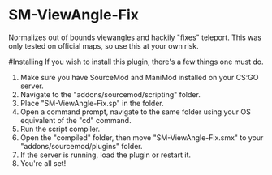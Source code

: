 # SM-ViewAngle-Fix
Normalizes out of bounds viewangles and hackily "fixes" teleport. This was only tested on official maps, so use this at your own risk.

#Installing
If you wish to install this plugin, there's a few things one must do.

1. Make sure you have SourceMod and ManiMod installed on your CS:GO server.
2. Navigate to the "addons/sourcemod/scripting" folder.
3. Place "SM-ViewAngle-Fix.sp" in the folder.
4. Open a command prompt, navigate to the same folder using your OS equivalent of the "cd" command.
5. Run the script compiler.
6. Open the "compiled" folder, then move "SM-ViewAngle-Fix.smx" to your "addons/sourcemod/plugins" folder.
7. If the server is running, load the plugin or restart it.
8. You're all set!
